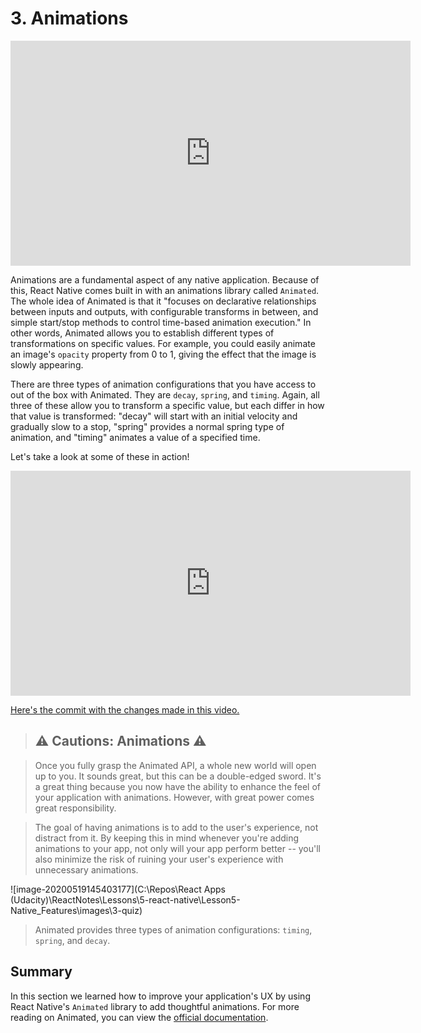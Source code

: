 # 3. Animations



<iframe allowfullscreen="1" allow="accelerometer; autoplay; encrypted-media; gyroscope; picture-in-picture" title="YouTube video player" src="https://www.youtube.com/embed/lyM8LcmrdS8?showinfo=0&amp;rel=0&amp;autohide=1&amp;vq=hd720&amp;hl=en-us&amp;cc_load_policy=0&amp;enablejsapi=1&amp;origin=https%3A%2F%2Fclassroom.udacity.com&amp;widgetid=427" id="widget428" width="640" height="360" frameborder="0"></iframe>



Animations are a fundamental aspect of any native application. Because of this,  React Native comes built in with an animations library called `Animated`. The whole idea of Animated is that it "focuses on declarative  relationships between inputs and outputs, with configurable transforms  in between, and simple start/stop methods to control time-based  animation execution." In other words, Animated allows you to establish  different types of transformations on specific values. For example, you  could easily animate an image's `opacity` property from 0 to 1, giving the effect that the image is slowly appearing. 

There are three types of animation configurations that you have access to out of the box with Animated. They are `decay`, `spring`, and `timing`. Again, all three of these allow you to transform a specific value, but  each differ in how that value is transformed: "decay" will start with an initial velocity and gradually slow to a stop, "spring" provides a  normal spring type of animation, and "timing" animates a value of a  specified time. 

Let's take a look at some of these in action!



<iframe allowfullscreen="1" allow="accelerometer; autoplay; encrypted-media; gyroscope; picture-in-picture" title="YouTube video player" src="https://www.youtube.com/embed/H1LJ3C8yzuc?showinfo=0&amp;rel=0&amp;autohide=1&amp;vq=hd720&amp;hl=en-us&amp;cc_load_policy=0&amp;enablejsapi=1&amp;origin=https%3A%2F%2Fclassroom.udacity.com&amp;widgetid=429" id="widget430" width="640" height="360" frameborder="0"></iframe>



[Here's the commit with the changes made in this video.](https://github.com/udacity/reactnd-UdaciFitness-complete/commit/7a701a6fbe7d0331e3ae8cce7899d55ce9653bd3)



> ## ⚠️ Cautions: Animations ⚠️

> Once you fully grasp the Animated API, a whole new world will open up to you. It sounds great, but this can be a double-edged sword. It's a  great thing because you now have the ability to enhance the feel of your application with animations. However, with great power comes great  responsibility. 

> The goal of having animations is to add to the user's experience, not distract from it. By keeping this in mind whenever you're adding  animations to your app, not only will your app perform better -- you'll  also minimize the risk of ruining your user's experience with  unnecessary animations.

![image-20200519145403177](C:\Repos\React Apps (Udacity)\ReactNotes\Lessons\5-react-native\Lesson5-Native_Features\images\3-quiz)

> Animated provides three types of animation configurations: `timing`, `spring`, and `decay`.

## Summary

In this section we learned how to improve your application's UX by using React Native's `Animated` library to add thoughtful animations. For more reading on Animated, you can view the [official documentation](https://facebook.github.io/react-native/docs/animated.html).